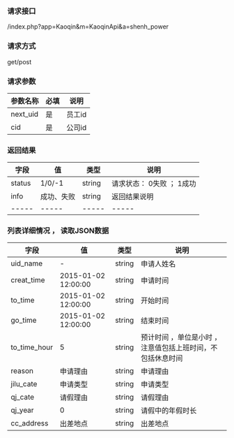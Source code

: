 ### **请求接口**
/index.php?app=Kaoqin&m=KaoqinApi&a=shenh_power

### **请求方式**
get/post

### **请求参数**

| 参数名称  |必填|     说明      |
|------|-----|------|
| next_uid | 是 |   员工id   |
| cid     | 是 |   公司id   |




### **返回结果**
|字段       |值             |类型    |说明           |
| --------- |--------      |--------|--------       |
|status     |1/0/-1 |string |请求状态：  0失败 ； 1成功   |
|info       |成功、失败        |string         |返回结果说明    |
|-----      |-----         |-----  |-----           |





### **列表详细情况 ， 读取JSON数据**
|字段       |值             |类型    |说明           |
| --------- |--------      |--------|--------       |
|uid_name | - |string |申请人姓名     |
|creat_time |  2015-01-02 12:00:00     |string   |申请时间    |
|to_time|    2015-01-02 12:00:00       |string | 开始时间         |
|go_time|    2015-01-02 12:00:00       |string | 结束时间         |
|to_time_hour| 5    |string | 预计时间 ，单位是小时  ，注意值包括上班时间，不包括休息时间      |  
|reason|     申请理由         |string |  申请理由 |
|jilu_cate|   申请类型        |string |  申请类型 |
|qj_cate|     请假理由         |string |  请假理由 |
|qj_year|    0        |string |  请假中的年假时长  |
|cc_address|    出差地点        |string | 出差地点 |
